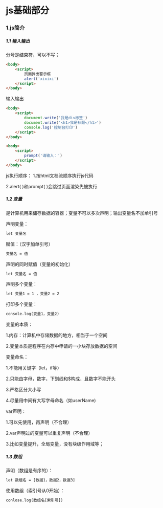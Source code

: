 # js基础部分

### 1.js简介

##### 1.1 输入输出

分号是结束符，可以不写；

```html
<body>
	<script>
		页面弹出警示框
		alert('xixixi')
	</script>
</body>
```

输入输出

```html
<body>
    <script>
    	document.write('我是div标签')
        document.write('<h1>我是标题</h1>')
        console.log('控制台打印')
    </script>
</body>
```

```html
<body>
    <script>
    	prompt('请输入：')
    </script>
</body>
```

js执行顺序：
1.按html文档流顺序执行js代码

2.alert( )和prompt( )会跳过页面渲染先被执行

##### 1.2 变量

是计算机用来储存数据的容器；变量不可以多次声明；输出变量名不加单引号

声明变量：

```html
let 变量名
```

赋值：（汉字加单引号）

```html
变量名 = 值
```

声明的同时赋值（变量的初始化）

```html
let 变量名 = 值
```

声明多个变量：

```html
let 变量1 = 1 ，变量2 = 2
```

打印多个变量：

```html
console.log(变量1，变量2)
```

变量的本质：

1.内存：计算机中存储数据的地方，相当于一个空间

2.变量本质是程序在内存中申请的一小块存放数据的空间

变量命名：

1.不能用关键字（let，if等）

2.只能由字母，数字，下划线和$构成，且数字不能开头

3.严格区分大小写

4.尽量用中间有大写字母命名（如userName)

var声明：

1.可以先使用，再声明（不合理）

2.var声明过的变量可以重复声明（不合理）

3.比如变量提升，全局变量，没有块级作用域等；

##### 1.3 数组

声明（数组是有序的）：

```html
let 数组名 = [数据1，数据2，数据3]
```

使用数组（索引号从0开始）：

```html
conlose.log(数组名[索引号])
```

